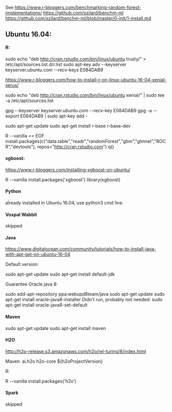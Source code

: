 See 
https://www.r-bloggers.com/benchmarking-random-forest-implementations/
https://github.com/szilard/benchm-ml
https://github.com/szilard/benchm-ml/blob/master/0-init/1-install.md

## Ubuntu 16.04:

#### R:

sudo echo "deb http://cran.rstudio.com/bin/linux/ubuntu trusty/" > /etc/apt/sources.list.d/r.list
sudo apt-key adv --keyserver keyserver.ubuntu.com --recv-keys E084DAB9

https://www.r-bloggers.com/how-to-install-r-on-linux-ubuntu-16-04-xenial-xerus/

sudo echo "deb http://cran.rstudio.com/bin/linux/ubuntu xenial/" | sudo tee -a /etc/apt/sources.list

gpg --keyserver keyserver.ubuntu.com --recv-key E084DAB9
gpg -a --export E084DAB9 | sudo apt-key add -

sudo apt-get update
sudo apt-get install r-base r-base-dev

R --vanilla << EOF
install.packages(c("data.table","readr","randomForest","gbm","glmnet","ROCR","devtools"), repos="http://cran.rstudio.com")
q()

#### xgboost:

https://www.r-bloggers.com/installing-xgboost-on-ubuntu/

R --vanilla
install.packages('xgboost')
library(xgboost)

#### Python

already installed in Ubuntu 16.04, use python3 cmd line.

#### Voxpal Wabbit
 skipped
 
#### Java
https://www.digitalocean.com/community/tutorials/how-to-install-java-with-apt-get-on-ubuntu-16-04

Default version:

sudo apt-get update
sudo apt-get install default-jdk

Guarantee Oracle java 8:

sudo add-apt-repository ppa:webupd8team/java
sudo apt-get update
sudo apt-get install oracle-java8-installer
Didn't run, probably not needed:
sudo apt-get install oracle-java8-set-default

#### Maven 
sudo apt-get update
sudo apt-get install maven

#### H2O

http://h2o-release.s3.amazonaws.com/h2o/rel-turing/8/index.html

Maven:
  <dependency>
   <groupId>ai.h2o</groupId>
   <artifactId>h2o-core</artifactId>
   <version>${h2oProjectVersion}</version>
  </dependency>
  <!--
  <dependency>
   <groupId>ai.h2o</groupId>
   <artifactId>h2o-algos</artifactId>
   <version>${h2oProjectVersion}</version>
  </dependency>
  <dependency>
   <groupId>ai.h2o</groupId>
   <artifactId>h2o-web</artifactId>
   <version>${h2oProjectVersion}</version>
  </dependency>
  <dependency>
   <groupId>ai.h2o</groupId>
   <artifactId>h2o-app</artifactId>
   <version>${h2oProjectVersion}</version>
  </dependency>
  -->
 R:
 
 R --vanilla
install.packages('h2o') 

#### Spark
skipped